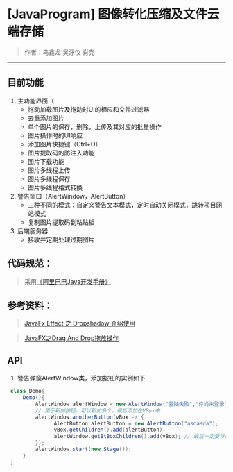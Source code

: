 # [JavaProgram] 图像转化压缩及文件云端存储
>作者：乌鑫龙 吴泳仪 肖尧
---
  
## 目前功能

1. 主功能界面（
    - 拖动加载图片及拖动时UI的相应和文件过滤器
    - 去重添加图片
    - 单个图片的保存，删除，上传及其对应的批量操作
    - 图片操作时的UI响应
    - 添加图片快捷键（Ctrl+O）
    - 图片提取码的防注入功能
    - 图片下载功能
    - 图片多线程上传
    - 图片多线程保存
    - 图片多线程格式转换
2. 警告窗口（AlertWindow，AlertButton）
    - 三种不同的模式：自定义警告文本模式，定时自动关闭模式，跳转项目网站模式
    - 复制图片提取码到粘贴板
3. 后端服务器
    - 接收并定期处理过期图片
  
 ## 代码规范：
 > 采用[《阿里巴巴Java开发手册》](https://github.com/alibaba/p3c/blob/master/%E9%98%BF%E9%87%8C%E5%B7%B4%E5%B7%B4Java%E5%BC%80%E5%8F%91%E6%89%8B%E5%86%8C%EF%BC%88%E5%8D%8E%E5%B1%B1%E7%89%88%EF%BC%89.pdf)

## 参考资料：
> [JavaFx Effect 之 Dropshadow 介绍使用](https://blog.csdn.net/qq_22571159/article/details/86570727)

>[JavaFX之Drag And Drop拖放操作](https://blog.csdn.net/wingfourever/article/details/8858782)
   
## API
   1. 警告弹窗AlertWindow类，添加按钮的实例如下    
   ```java
    class Demo{
        Demo(){
            AlertWindow alertWindow = new AlertWindow("登陆失败","你尚未登录");  // 此处写警告弹窗的标题和内容
            // 用于新加按钮，可以新加多个，最后添加在VBox中
            alertWindow.anotherButton(vBox -> {
                  AlertButton alertButton = new AlertButton("asdasda");        //写新加按钮的名字
                  vBox.getChildren().add(alertButton);
                  alertWindow.getBtBoxChildren().add(vBox); // 最后一定要将VBox添加进alertWindow的btbox中
            });
            alertWindow.start(new Stage());
        }
    }
   ``` 

